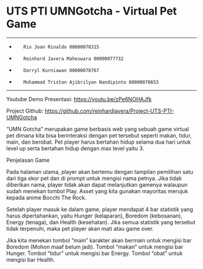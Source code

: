# UTS PTI UMNGotcha - Virtual Pet Game

-------------------------------------------------------------------------------------------------------------------------------------------------------------------------
-        Rio Joan Rinaldo 00000078315
-        Reinhard Javera Maheswara 00000077732
-        Darryl Kurniawan 00000078767
-        Muhammad Tristan Ajibrilyan Nandipinto 00000078653
-------------------------------------------------------------------------------------------------------------------------------------------------------------------------

Youtube Demo Presentasi: https://youtu.be/zPe6NOHAJfk

Project Github: https://github.com/reinhardjavera/Project-UTS-PTI-UMNGotcha

“UMN Gotcha” merupakan game berbasis web yang sebuah game virtual pet dimana kita bisa berinteraksi dengan pet tersebut seperti makan, tidur, main, dan berobat. Pet player harus bertahan hidup selama dua hari untuk level up serta bertahan hidup dengan max level yaitu 3.

Penjelasan Game 

Pada halaman utama, player akan bertemu dengan tampilan pemilihan satu dari tiga ekor pet dan di prompt untuk mengisi nama petnya. Jika tidak diberikan nama, player tidak akan dapat melanjutkan gamenya walaupun sudah menekan tombol Play. Asset yang kita gunakan mayoritas merujuk kepada anime Bocchi The Rock.

Setelah player masuk ke dalam game, player mendapat 4 bar statistik yang harus dipertahankan, yaitu Hunger (kelaparan), Boredom (kebosanan), Energy (tenaga), dan Health (kesehatan). Jika semua statistik yang tersebut tidak terpenuhi, maka pet player akan mati atau game over.

Jika kita menekan tombol “main” karakter akan bermain untuk mengisi bar Boredom (Mohon maaf belum jadi). Tombol “makan” untuk mengisi bar Hunger. Tombol “tidur” untuk mengisi bar Energy. Tombol “obat” untuk mengisi bar Health.
